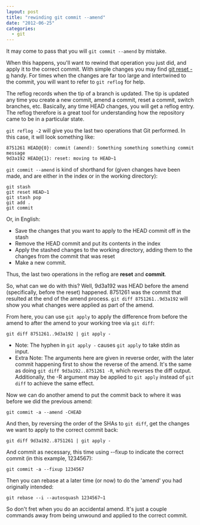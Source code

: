 ```yaml
---
layout: post
title: "rewinding git commit --amend"
date: "2012-06-25"
categories: 
  - git
---
```


It may come to pass that you will `git commit --amend` by mistake.

<!--more-->

When this happens, you'll want to rewind that operation you just did, and apply it to the correct commit. With simple changes you may find [git reset -p](/blog/2012/05/16/git-reset-p/ "git reset -p") handy. For times when the changes are far too large and intertwined to the commit, you will want to refer to `git reflog` for help.

The reflog records when the tip of a branch is updated. The tip is updated any time you create a new commit, amend a commit, reset a commit, switch branches, etc. Basically, any time HEAD changes, you will get a reflog entry. The reflog therefore is a great tool for understanding how the repository came to be in a particular state.

`git reflog -2` will give you the last two operations that Git performed. In this case, it will look something like:

    8751261 HEAD@{0}: commit (amend): Something something something commit message
    9d3a192 HEAD@{1}: reset: moving to HEAD~1

`git commit --amend` is kind of shorthand for (given changes have been made, and are either in the index or in the working directory):

    git stash
    git reset HEAD~1
    git stash pop
    git add .
    git commit

Or, in English:

* Save the changes that you want to apply to the HEAD commit off in the stash
* Remove the HEAD commit and put its contents in the index
* Apply the stashed changes to the working directory, adding them to the changes from the commit that was reset
* Make a new commit.

Thus, the last two operations in the reflog are **reset** and **commit**.

So, what can we do with this? Well, 9d3a192 was HEAD before the amend (specifically, before the reset) happened. 8751261 was the commit that resulted at the end of the amend process. `git diff 8751261..9d3a192` will show you what changes were applied as part of the amend.

From here, you can use `git apply` to apply the difference from before the amend to after the amend to your working tree via `git diff`:

    git diff 8751261..9d3a192 | git apply -

* Note: The hyphen in `git apply -` causes `git apply` to take stdin as input.
* Extra Note: The arguments here are given in reverse order, with the later commit happening first to show the reverse of the amend. It's the same as doing `git diff 9d3a192..8751261 -R`, which reverses the diff output. Additionally, the -R argument may be applied to `git apply` instead of `git diff` to achieve the same effect.

Now we can do another amend to put the commit back to where it was before we did the previous amend:

    git commit -a --amend -CHEAD

And then, by reversing the order of the SHAs to `git diff`, get the changes we want to apply to the correct commit back:

    git diff 9d3a192..8751261 | git apply -

And commit as necessary, this time using --fixup to indicate the correct commit (in this example, 1234567):

    git commit -a --fixup 1234567

Then you can rebase at a later time (or now) to do the 'amend' you had originally intended:

    git rebase --i --autosquash 1234567~1

So don't fret when you do an accidental amend. It's just a couple commands away from being unwound and applied to the correct commit.

